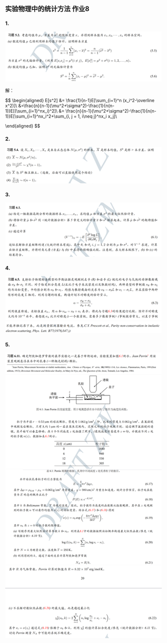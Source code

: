 ## 实验物理中的统计方法 作业8
### 1.
![20250512190946](https://raw.githubusercontent.com/stur007/img/main/img/20250512190946.png)

解：

$$
\begin{aligned}
E[s^2] &= \frac{1}{n-1}E[\sum_{i=1}^n (x_i^2-\overline x^2)]\\
&=\frac{n}{n-1}(\mu^2+\sigma^2)-\frac{1}{n(n-1)}E[(\sum_{i=1}^nx_i)^2]\\
&= \frac{n}{n-1}(\mu^2+\sigma^2)-\frac{1}{n(n-1)}E[\sum_{i=1}^nx_i^2+\sum_{i, j = 1, i\neq j}^nx_i x_j]\\


\end{aligned}
$$

### 2.
![20250512191015](https://raw.githubusercontent.com/stur007/img/main/img/20250512191015.png)

### 3.
![20250512191047](https://raw.githubusercontent.com/stur007/img/main/img/20250512191047.png)

### 4.
![20250512191119](https://raw.githubusercontent.com/stur007/img/main/img/20250512191119.png)
![20250512191146](https://raw.githubusercontent.com/stur007/img/main/img/20250512191146.png)

### 5.
![20250512191233](https://raw.githubusercontent.com/stur007/img/main/img/20250512191233.png)
![20250512191318](https://raw.githubusercontent.com/stur007/img/main/img/20250512191318.png)
![20250512191628](https://raw.githubusercontent.com/stur007/img/main/img/20250512191628.png)
![20250512191656](https://raw.githubusercontent.com/stur007/img/main/img/20250512191656.png)